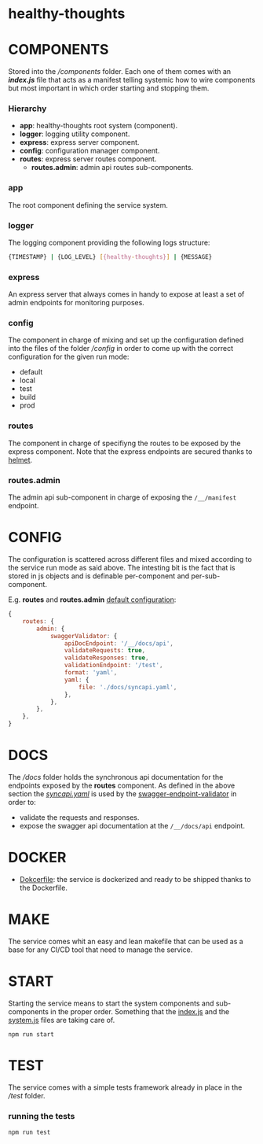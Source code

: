 # healthy-thoughts




# COMPONENTS

Stored into the _/components_ folder. Each one of them comes with an __*index.js*__ file that acts as a manifest telling systemic how to wire components but most important in which order starting and stopping them.

### Hierarchy
- __app__: healthy-thoughts root system (component).
- __logger__: logging utility component.
- __express__: express server component.
- __config__: configuration manager component.
- __routes__: express server routes component.
    - __routes.admin__: admin api routes sub-components.

### __app__
The root component defining the service system.

### __logger__
The logging component providing the following logs structure:
```bash
{TIMESTAMP} | {LOG_LEVEL} [{healthy-thoughts}] | {MESSAGE}
```

### __express__ 
An express server that always comes in handy to expose at least a set of admin endpoints for monitoring purposes.

### __config__ 
The component in charge of mixing and set up the configuration defined into the files of the folder _/config_ in order to come up with the correct configuration for the given run mode:
- default
- local
- test
- build
- prod

### __routes__
The component in charge of specifiyng the routes to be exposed by the express component. Note that the express endpoints are secured thanks to [helmet](https://helmetjs.github.io/).

### __routes.admin__
The admin api sub-component in charge of exposing the `/__/manifest` endpoint.


# CONFIG

The configuration is scattered across different files and mixed according to the service run mode as said above.
The intesting bit is the fact that is stored in js objects and is definable per-component and per-sub-component. 

E.g. __routes__ and __routes.admin__ [default configuration](config/default.js):
```js
{
    routes: {
		admin: {
			swaggerValidator: {
				apiDocEndpoint: '/__/docs/api',
				validateRequests: true,
				validateResponses: true,
				validationEndpoint: '/test',
				format: 'yaml',
				yaml: {
					file: './docs/syncapi.yaml',
				},
			},
		},
    },
}
```


# DOCS
The _/docs_ folder holds the synchronous api documentation for the endpoints exposed by the __routes__ component.
As defined in the above section the [_syncapi.yaml_](docs/syncapi.yaml) is used by the [swagger-endpoint-validator](https://www.npmjs.com/package/swagger-endpoint-validator) in order to:
- validate the requests and responses.
- expose the swagger api documentation at the `/__/docs/api` endpoint.


# DOCKER
- [Dokcerfile](Dokcerfile): the service is dockerized and ready to be shipped thanks to the Dockerfile.

# MAKE
The service comes whit an easy and lean makefile that can be used as a base for any CI/CD tool that need to manage the service.

# START
Starting the service means to start the system components and sub-components in the proper order. Something that the [index.js](index.js) and the [system.js](system.js) files are taking care of.

```
npm run start
```

# TEST
The service comes with a simple tests framework already in place in the _/test_ folder.


### running the tests
```
npm run test
```


